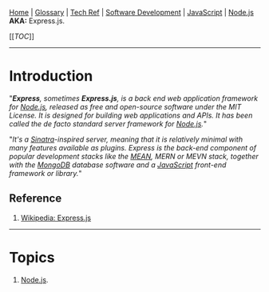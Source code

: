 [Home](/Slalom-LLC/Slalom-Consulting) | [Glossary](/Glossary) | [Tech Ref](/Tech-Ref) | [Software Development](/Tech-Ref/Software-Development) | [JavaScript](/Tech-Ref/Software-Development/JavaScript) | [Node.js](/Tech-Ref/Software-Development/JavaScript/Node.js)
**AKA:** Express.js.

[[_TOC_]]

---
# Introduction
"_***Express***, sometimes **Express.js**, is a back end web application framework for [Node.js](/Tech-Ref/Software-Development/JavaScript/Node.js), released as free and open-source software under the MIT License. It is designed for building web applications and APIs. It has been called the de facto standard server framework for [Node.js](/Tech-Ref/Software-Development/JavaScript/Node.js)._"

"_It's a [Sinatra](https://en.wikipedia.org/wiki/Sinatra_(software))-inspired server, meaning that it is relatively minimal with many features available as plugins. Express is the back-end component of popular development stacks like the [MEAN](https://en.wikipedia.org/wiki/MEAN_(software_bundle)), MERN or MEVN stack, together with the [MongoDB](https://en.wikipedia.org/wiki/MongoDB) database software and a [JavaScript](/Tech-Ref/Software-Development/JavaScript) front-end framework or library._"

## Reference
1. [Wikipedia: Express.js](https://en.wikipedia.org/wiki/Express.js)

---
# Topics
1. [Node.js](/Tech-Ref/Software-Development/JavaScript/Node.js).
